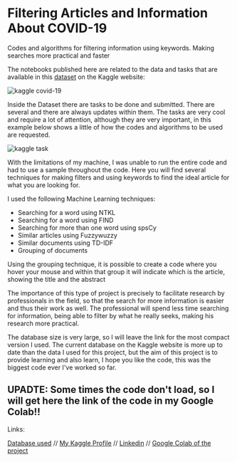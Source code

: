 # Filtering Articles and Information About COVID-19
Codes and algorithms for filtering information using keywords. Making searches more practical and faster

The notebooks published here are related to the data and tasks that are available in this [dataset](https://www.kaggle.com/allen-institute-for-ai/CORD-19-research-challenge/tasks?taskId=558) on the Kaggle website:

![kaggle covid-19](https://user-images.githubusercontent.com/67076633/90359351-180fe100-e02f-11ea-985d-2544971bb11a.png)

Inside the Dataset there are tasks to be done and submitted. There are several and there are always updates within them.
The tasks are very cool and require a lot of attention, although they are very important, in this example below shows a little of how the codes and algorithms to be used are requested.

![kaggle task](https://user-images.githubusercontent.com/67076633/90359388-3544af80-e02f-11ea-801a-2187ed2226d2.png)

With the limitations of my machine, I was unable to run the entire code and had to use a sample throughout the code. Here you will find several techniques for making filters and using keywords to find the ideal article for what you are looking for. 

I used the following Machine Learning techniques:
* Searching for a word using NTKL
* Searching for a word using FIND
* Searching for more than one word using spsCy
* Similar articles using Fuzzywuzzy
* Similar documents using TD-IDF
* Grouping of documents

Using the grouping technique, it is possible to create a code where you hover your mouse and within that group it will indicate which is the article, showing the title and the abstract

The importance of this type of project is precisely to facilitate research by professionals in the field, so that the search for more information is easier and thus their work as well. The professional will spend less time searching for information, being able to filter by what he really seeks, making his research more practical.

The database size is very large, so I will leave the link for the most compact version I used. The current database on the Kaggle website is more up to date than the data I used for this project, but the aim of this project is to provide learning and also learn, I hope you like the code, this was the biggest code ever I've worked so far.

## UPADTE: Some times the code don't load, so I will get here the link of the code in my Google Colab!!
Links:

[Database used](https://drive.google.com/file/d/1KctkbAx9rjUStJJHZWlOrIAPmUAdOOR4/view?usp=sharing) // 
[My Kaggle Profile](https://www.kaggle.com/katharinepires/account) //
[Linkedin](https://www.linkedin.com/in/katharine-pires-53b849155/) //
[Google Colab of the project](https://colab.research.google.com/drive/1acfo6NWdJBherzdcpQzBL7-M7CXMeFCZ?usp=sharing)
